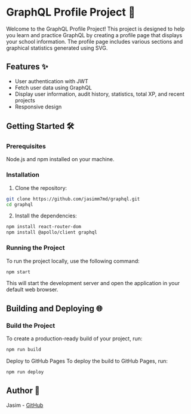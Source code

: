 # GraphQL Profile Project 🚀

Welcome to the GraphQL Profile Project! This project is designed to help you learn and practice GraphQL by creating a profile page that displays your school information. The profile page includes various sections and graphical statistics generated using SVG.

## Features ✨

- User authentication with JWT
- Fetch user data using GraphQL
- Display user information, audit history, statistics, total XP, and recent projects
- Responsive design

## Getting Started 🛠️
### Prerequisites
Node.js and npm installed on your machine.

### Installation
1. Clone the repository:
```bash
git clone https://github.com/jasimm7md/graphql.git
cd graphql
```
2. Install the dependencies:
```bash
npm install react-router-dom
npm install @apollo/client graphql
```

### Running the Project
To run the project locally, use the following command:
```bash
npm start
```
This will start the development server and open the application in your default web browser.

## Building and Deploying 🌐
### Build the Project
To create a production-ready build of your project, run:
```bash
npm run build
```
Deploy to GitHub Pages
To deploy the build to GitHub Pages, run:
```bash
npm run deploy
```

## Author 👤
Jasim - [GitHub](https://github.com/jasimm7md)
